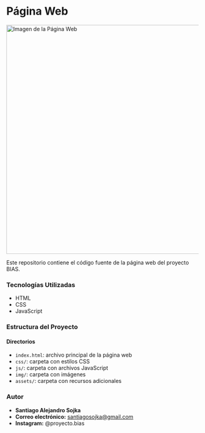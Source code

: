 # Página Web

<img src="." alt="Imagen de la Página Web" width="800" height="600">

Este repositorio contiene el código fuente de la página web del proyecto BIAS.

### Tecnologías Utilizadas

* HTML
* CSS
* JavaScript


### Estructura del Proyecto

#### Directorios

* `index.html`: archivo principal de la página web
* `css/`: carpeta con estilos CSS
* `js/`: carpeta con archivos JavaScript
* `img/`: carpeta con imágenes
* `assets/`: carpeta con recursos adicionales


### Autor

* **Santiago Alejandro Sojka**
* **Correo electrónico:** santiagosojka@gmail.com
* **Instagram:** @proyecto.bias
